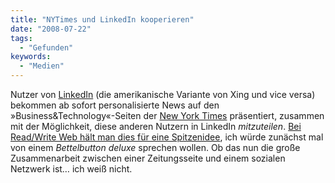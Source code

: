 ```yaml
---
title: "NYTimes und LinkedIn kooperieren"
date: "2008-07-22"
tags:
  - "Gefunden"
keywords:
  - "Medien"
---
```


Nutzer von [LinkedIn](http://linkedin.com/) (die amerikanische Variante von Xing und vice versa) bekommen ab sofort personalisierte News auf den »Business&Technology«-Seiten der [New York Times](http://nytimes.com) präsentiert, zusammen mit der Möglichkeit, diese anderen Nutzern in LinkedIn _mitzuteilen_. [Bei Read/Write Web hält man dies für eine Spitzenidee](http://www.readwriteweb.com/archives/new_york_times_linkedin_enter.php), ich würde zunächst mal von einem _Bettelbutton deluxe_ sprechen wollen. Ob das nun die große Zusammenarbeit zwischen einer Zeitungsseite und einem sozialen Netzwerk ist… ich weiß nicht.
